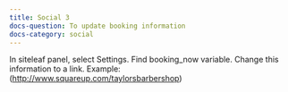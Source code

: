```yaml
---
title: Social 3
docs-question: To update booking information
docs-category: social
---
```


In siteleaf panel, select Settings.  Find booking_now variable.  Change this information to a link.  Example: (http://www.squareup.com/taylorsbarbershop)
